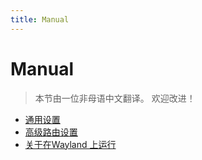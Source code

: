 ```yaml
---
title: Manual
---
```


# Manual

> 本节由一位非母语中文翻译。 欢迎改进！

- [通用设置](./general.md)
- [高级路由设置](./route.md)
- [关于在Wayland 上运行](wayland.md)
